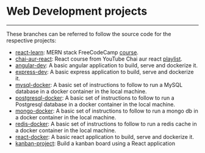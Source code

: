 # Web Development projects
---
These branches can be referred to follow the source code for the respective projects:
* [react-learn](https://github.com/shrinidhi99/Web-Development-Learning/tree/react-learn): MERN stack FreeCodeCamp [course](https://youtu.be/mrHNSanmqQ4?si=14HA3PAKdGJ6JJSu).
* [chai-aur-react](https://github.com/shrinidhi99/Web-Development-Learning/tree/chai-aur-react): React course from YouTube Chai aur react [playlist](https://www.youtube.com/playlist?list=PLu71SKxNbfoDqgPchmvIsL4hTnJIrtige).
* [angular-dev](https://github.com/shrinidhi99/Web-Development-Learning/tree/angular-dev): A basic angular application to build, serve and dockerize it.
* [express-dev](https://github.com/shrinidhi99/Web-Development-Learning/tree/express-dev): A basic express application to build, serve and dockerize it.
* [mysql-docker](https://github.com/shrinidhi99/Web-Development-Learning/tree/mysql-docker): A basic set of instructions to follow to run a MySQL database in a docker container in the local machine.
* [postgresql-docker](https://github.com/shrinidhi99/Web-Development-Learning/tree/postgresql-docker): A basic set of instructions to follow to run a Postgresql database in a docker container in the local machine.
* [mongo-docker](https://github.com/shrinidhi99/Web-Development-Learning/tree/mongo-docker): A basic set of instructions to follow to run a mongo db in a docker container in the local machine.
* [redis-docker](https://github.com/shrinidhi99/Web-Development-Learning/tree/redis-docker): A basic set of instructions to follow to run a redis cache in a docker container in the local machine.
* [react-docker](https://github.com/shrinidhi99/Web-Development-Learning/tree/react-docker): A basic react application to build, serve and dockerize it.
* [kanban-project](https://github.com/shrinidhi99/Web-Development-Learning/tree/kanban-project): Build a kanban board using a React application